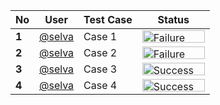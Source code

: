 | No | User | Test Case | Status |
| -- | ---- | --------- | ------ |
| **1** | [@selva](http://localhost:8090/display/~selva) | Case 1 | <img src="http://localhost:8090/plugins/servlet/status-macro/placeholder?title=Failure&amp;colour=Red" alt="Failure" width="100" height="20"/> |
| **2** | [@selva](http://localhost:8090/display/~selva) | Case 2 | <img src="http://localhost:8090/plugins/servlet/status-macro/placeholder?title=Failure&amp;colour=Red" alt="Failure" width="100" height="20"/> |
| **3** | [@selva](http://localhost:8090/display/~selva) | Case 3 | <img src="http://localhost:8090/plugins/servlet/status-macro/placeholder?title=Success&amp;colour=Green" alt="Success" width="100" height="20"/> |
| **4** | [@selva](http://localhost:8090/display/~selva) | Case 4 | <img src="http://localhost:8090/plugins/servlet/status-macro/placeholder?title=Success&amp;colour=Green" alt="Success" width="100" height="20"/> |
